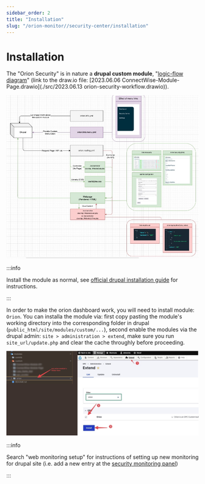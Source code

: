 ```yaml
---
sidebar_order: 2
title: "Installation"
slug: "/orion-monitor//security-center/installation"
---
```




# Installation

The "Orion Security" is in nature a **drupal custom module**, "[logic-flow diagram](assets/image-20230613092159919.png)" (link to the draw.io file: [2023.06.06 ConnectWise-Module-Page.drawio](./src/2023.06.13 orion-security-workflow.drawio)).

![image-20230613092159919](assets/image-20230613092159919.png)

:::info

Install the module as normal, see [official drupal installation guide](https://www.drupal.org/documentation/install/) for instructions.

:::



 In order to make the orion dashboard work, you will need to install module: `Orion`. You can installa the module via: first copy pasting the module's working directory into the corresponding folder in drupal (`public_html/site/modules/custom/...`), second enable the modules via the drupal admin: `site > administration > extend`, make sure you run `site_url/update.php` and clear the cache throughly before proceeding.


![dsadasa](assets/dsadasa.jpg)

:::info

Search "web monitoring setup" for instructions of setting up new monitoring for drupal site
(i.e. add a new entry at the [security monitoring panel](assets/image-20230613093422220.png))

:::

